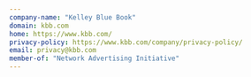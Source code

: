 ```yaml
---
company-name: "Kelley Blue Book"
domain: kbb.com
home: https://www.kbb.com/
privacy-policy: https://www.kbb.com/company/privacy-policy/
email: privacy@kbb.com
member-of: "Network Advertising Initiative"
---
```




